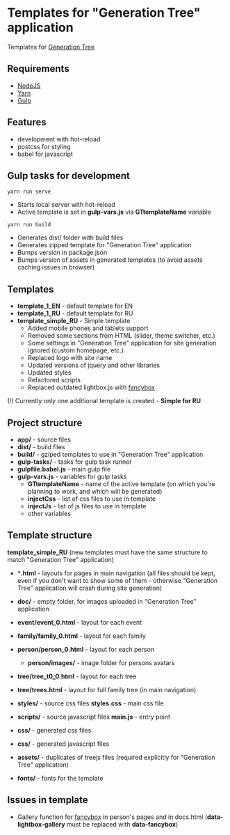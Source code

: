 # Templates for "Generation Tree" application

Templates for [Generation Tree](http://generatree.com/index.html)

## Requirements
- [NodeJS](https://nodejs.org/en/)
- [Yarn](https://yarnpkg.com/)
- [Gulp](https://gulpjs.com/)

## Features
- development with hot-reload
- postcss for styling
- babel for javascript


## Gulp tasks for development
``
yarn run serve
``

- Starts local server with hot-reload
- Active template is set in **gulp-vars.js** via **GTtemplateName** variable

``
yarn run build
``
- Generates dist/ folder with build files
- Generates zipped template for "Generation Tree" application
- Bumps version in package.json
- Bumps version of assets in generated templates (to avoid assets caching issues in browser)


## Templates
- **template_1_EN** - default template for EN
- **template_1_RU** - default template for RU
- **template_simple_RU** - Simple template
    - Added mobile phones and tablets support
    - Removed some sections from HTML (slider, theme switcher, etc.)
    - Some settings in "Generation Tree" application for site generation ignored (custom homepage, etc.)
    - Replaced logo with site name
    - Updated versions of jquery and other libraries
    - Updated styles
    - Refactored scripts
    - Replaced outdated lightbox.js with [fancybox](https://fancyapps.com/fancybox/3/)

(!) Currently only one additional template is created - **Simple for RU**

## Project structure
- **app/** - source files
- **dist/** - build files
- **build/** - gziped templates to use in "Generation Tree" application
- **gulp-tasks/** - tasks for gulp task runner
- **gulpfile.babel.js** - main gulp file
- **gulp-vars.js** - variables for gulp tasks
    - **GTtemplateName** - name of the active template (on which you're planning to work, and which will be generated)
    - **injectCss** - list of css files to use in template
    - **injectJs** - list of js files to use in template
    - other variables

## Template structure

**template_simple_RU** (new templates must have the same structure to match "Generation Tree" application)

- ***.html** - layouts for pages in main navigation (all files should be kept, even if you don't want to show some of them - otherwise "Generation Tree" application will crash during site generation)
- **doc/** - empty folder, for images uploaded in "Generation Tree" application
- **event/event_0.html** - layout for each event
- **family/family_0.html** - layout for each family
- **person/person_0.html** - layout for each person
    - **person/images/** - image folder for persons avatars
- **tree/tree_t0_0.html** - layout for each tree
- **tree/trees.html** - layout for full family tree (in main navigation)


- **styles/** - source css files
    **styles.css** - main css file
- **scripts/** - source javascript files
    **main.js** - entry point
- **css/** - generated css files
- **css/** - generated javascript files
- **assets/** - duplicates of treejs files (required explicitly for "Generation Tree" application)
- **fonts/** - fonts for the template


## Issues in template
- Gallery function for [fancybox](https://fancyapps.com/fancybox/3/) in person's pages and in docs.html (**data-lightbox-gallery** must be replaced with **data-fancybox**)
